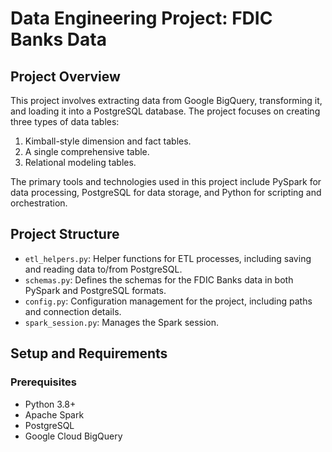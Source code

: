 # Data Engineering Project: FDIC Banks Data

## Project Overview

This project involves extracting data from Google BigQuery, transforming it, and loading it into a PostgreSQL database. The project focuses on creating three types of data tables:
1. Kimball-style dimension and fact tables.
2. A single comprehensive table.
3. Relational modeling tables.

The primary tools and technologies used in this project include PySpark for data processing, PostgreSQL for data storage, and Python for scripting and orchestration.

## Project Structure

- `etl_helpers.py`: Helper functions for ETL processes, including saving and reading data to/from PostgreSQL.
- `schemas.py`: Defines the schemas for the FDIC Banks data in both PySpark and PostgreSQL formats.
- `config.py`: Configuration management for the project, including paths and connection details.
- `spark_session.py`: Manages the Spark session.

## Setup and Requirements

### Prerequisites

- Python 3.8+
- Apache Spark
- PostgreSQL
- Google Cloud BigQuery


